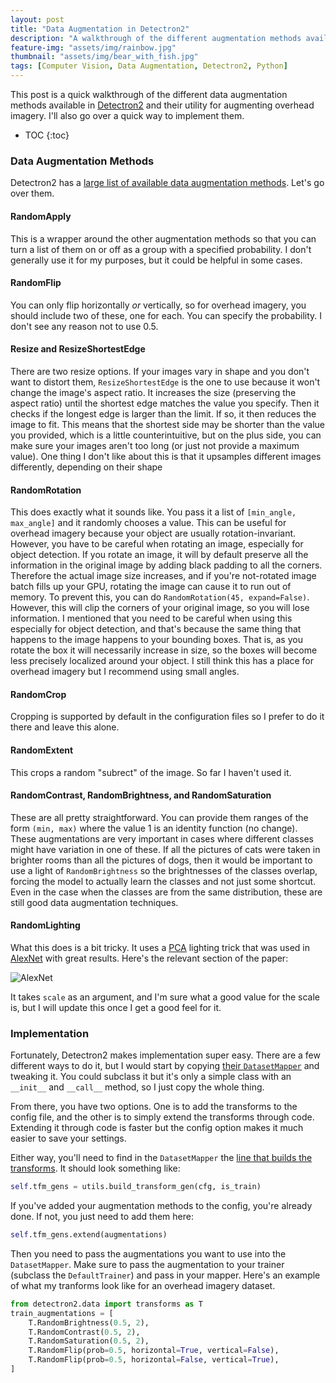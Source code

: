 ```yaml
---
layout: post
title: "Data Augmentation in Detectron2"
description: "A walkthrough of the different augmentation methods available in detectron2"
feature-img: "assets/img/rainbow.jpg"
thumbnail: "assets/img/bear_with_fish.jpg"
tags: [Computer Vision, Data Augmentation, Detectron2, Python]
---
```


This post is a quick walkthrough of the different data augmentation methods available in [Detectron2](https://github.com/facebookresearch/detectron2) and their utility for augmenting overhead imagery. I'll also go over a quick way to implement them.

* TOC
{:toc}

### Data Augmentation Methods

Detectron2 has a [large list of available data augmentation methods](https://github.com/facebookresearch/detectron2/blob/main/detectron2/data/transforms/augmentation_impl.py). Let's go over them.


#### RandomApply

This is a wrapper around the other augmentation methods so that you can turn a list of them on or off as a group with a specified probability. I don't generally use it for my purposes, but it could be helpful in some cases.

#### RandomFlip

You can only flip horizontally *or* vertically, so for overhead imagery, you should include two of these, one for each. You can specify the probability. I don't see any reason not to use 0.5.

#### Resize and ResizeShortestEdge

There are two resize options. If your images vary in shape and you don't want to distort them, `ResizeShortestEdge` is the one to use because it won't change the image's aspect ratio. It increases the size (preserving the aspect ratio) until the shortest edge matches the value you specify. Then it checks if the longest edge is larger than the limit. If so, it then reduces the image to fit. This means that the shortest side may be shorter than the value you provided, which is a little counterintuitive, but on the plus side, you can make sure your images aren't too long (or just not provide a maximum value).
One thing I don't like about this is that it upsamples different images differently, depending on their shape

#### RandomRotation

This does exactly what it sounds like. You pass it a list of `[min_angle, max_angle]` and it randomly chooses a value. This can be useful for overhead imagery because your object are usually rotation-invariant. However, you have to be careful when rotating an image, especially for object detection. If you rotate an image, it will by default preserve all the information in the original image by adding black padding to all the corners. Therefore the actual image size increases, and if you're not-rotated image batch fills up your GPU, rotating the image can cause it to run out of memory. To prevent this, you can do `RandomRotation(45, expand=False)`. However, this will clip the corners of your original image, so you will lose information.
I mentioned that you need to be careful when using this especially for object detection, and that's because the same thing that happens to the image happens to your bounding boxes. That is, as you rotate the box it will necessarily increase in size, so the boxes will become less precisely localized around your object. I still think this has a place for overhead imagery but I recommend using small angles.

#### RandomCrop

Cropping is supported by default in the configuration files so I prefer to do it there and leave this alone.

#### RandomExtent

This crops a random "subrect" of the image. So far I haven't used it.

#### RandomContrast, RandomBrightness, and RandomSaturation

These are all pretty straightforward. You can provide them ranges of the form `(min, max)` where the value 1 is an identity function (no change). These augmentations are very important in cases where different classes might have variation in one of these. If all the pictures of cats were taken in brighter rooms than all the pictures of dogs, then it would be important to use a light of `RandomBrightness` so the brightnesses of the classes overlap, forcing the model to actually learn the classes and not just some shortcut. Even in the case when the classes are from the same distribution, these are still good data augmentation techniques.

#### RandomLighting

What this does is a bit tricky. It uses a [PCA](https://jss367.github.io/principal-component-analysis.html) lighting trick that was used in [AlexNet](https://papers.nips.cc/paper/4824-imagenet-classification-with-deep-convolutional-neural-networks.pdf) with great results. Here's the relevant section of the paper:

![AlexNet]({{site.baseurl}}/assets/img/alexnet_pca_lighting.png "AlexNet PCA Lighting")

It takes `scale` as an argument, and I'm sure what a good value for the scale is, but I will update this once I get a good feel for it.

### Implementation

Fortunately, Detectron2 makes implementation super easy. There are a few different ways to do it, but I would start by copying [their `DatasetMapper`](https://github.com/facebookresearch/detectron2/blob/01dab47ecc85434c31bd55460b7c72553fc35a7b/detectron2/data/dataset_mapper.py#L19) and tweaking it. You could subclass it but it's only a simple class with an `__init__` and `__call__` method, so I just copy the whole thing.

From there, you have two options. One is to add the transforms to the config file, and the other is to simply extend the transforms through code. Extending it through code is faster but the config option makes it much easier to save your settings.

Either way, you'll need to find in the `DatasetMapper` the [line that builds the transforms](https://github.com/facebookresearch/detectron2/blob/01dab47ecc85434c31bd55460b7c72553fc35a7b/detectron2/data/dataset_mapper.py#L43). It should look something like:

```python
self.tfm_gens = utils.build_transform_gen(cfg, is_train)
```

If you've added your augmentation methods to the config, you're already done. If not, you just need to add them here:

```python
self.tfm_gens.extend(augmentations)
```

Then you need to pass the augmentations you want to use into the `DatasetMapper`. Make sure to pass the augmentation to your trainer (subclass the `DefaultTrainer`) and pass in your mapper. Here's an example of what my tranforms look like for an overhead imagery dataset.

```python
from detectron2.data import transforms as T
train_augmentations = [
    T.RandomBrightness(0.5, 2),
    T.RandomContrast(0.5, 2),
    T.RandomSaturation(0.5, 2),
    T.RandomFlip(prob=0.5, horizontal=True, vertical=False),
    T.RandomFlip(prob=0.5, horizontal=False, vertical=True),
]
```
